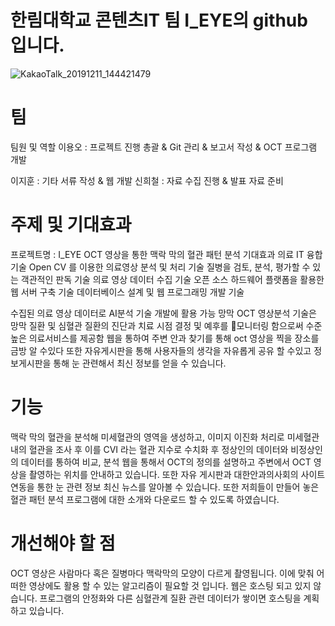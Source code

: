 # 한림대학교 콘텐츠IT 팀 I_EYE의 github 입니다.
![KakaoTalk_20191211_144421479](https://user-images.githubusercontent.com/58760793/70594764-d10e5800-1c24-11ea-9b77-edf3906ccb45.jpg)

# 팀
팀원 및 역할 
이용오 : 프로젝트 진행 총괄 & Git 관리 & 보고서 작성 & OCT 프로그램 개발

이지훈 : 기타 서류 작성 & 웹 개발 
신희철 : 자료 수집 진행 & 발표 자료 준비


# 주제 및 기대효과
프로젝트명 : I_EYE
OCT 영상을 통한 맥락 막의 혈관 패턴 분석
기대효과
  의료 IT 융합기술
Open CV 를 이용한 의료영상 분석 및 처리 기술
질병을 검토, 분석, 평가할 수 있는 객관적인 판독 기술
  의료 영상 데이터 수집 기술
오픈 소스 하드웨어 플랫폼을 활용한 웹 서버 구축 기술
데이터베이스 설계 및 웹 프로그래밍 개발 기술

수집된 의료 영상 데이터로 AI분석 기술 개발에 활용 가능
망막 OCT 영상분석 기술은 망막 질환 및 심혈관 질환의 진단과 치료 시점 결정 및 예후를 모니터링 함으로써 수준 높은 의료서비스를 제공함
웹을 통하여 주변 안과 찾기를 통해 oct 영상을 찍을 장소를 금방 알 수있다 또한 자유게시판을 통해 사용자들의 생각을 자유롭게 공유 할 수있고 정보게시판을 통해 눈 관련해서 최신 정보를 얻을 수 있습니다.

# 기능
맥락 막의 혈관을 분석해 미세혈관의 영역을 생성하고, 이미지 이진화 처리로 미세혈관 내의 혈관을 조사 후 이를 CVI 라는 혈관 지수로 수치화 후 정상인의 데이터와 비정상인의 데이터를 통하여 비교, 분석
웹을 통해서 OCT의 정의를 설명하고 주변에서 OCT 영상을 촬영하는 위치를 안내하고 있습니다. 또한 자유 게시판과 대한안과의사회의 사이트 연동을 통한 눈 관련 정보 최신 뉴스를 알아볼 수 있습니다. 또한 저희들이 만들어 놓은 혈관 패턴 분석 프로그램에 대한 소개와 다운로드 할 수 있도록 하였습니다.

# 개선해야 할 점
OCT 영상은 사람마다 혹은 질병마다 맥락막의 모양이 다르게 촬영됩니다. 이에 맞춰 어떠한 영상에도 활용 할 수 있는 알고리즘이 필요할 것 입니다.
웹은 호스팅 되고 있지 않습니다. 프로그램의 안정화와 다른 심혈관계 질환 관련 데이터가 쌓이면 호스팅을 계획하고 있습니다.

